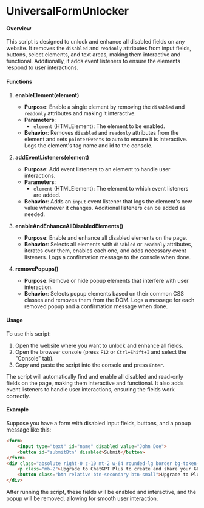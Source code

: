 # UniversalFormUnlocker
#### Overview

This script is designed to unlock and enhance all disabled fields on any website. It removes the `disabled` and `readonly` attributes from input fields, buttons, select elements, and text areas, making them interactive and functional. Additionally, it adds event listeners to ensure the elements respond to user interactions.

#### Functions

1. **enableElement(element)**
   - **Purpose**: Enable a single element by removing the `disabled` and `readonly` attributes and making it interactive.
   - **Parameters**:
     - `element` (HTMLElement): The element to be enabled.
   - **Behavior**: Removes `disabled` and `readonly` attributes from the element and sets `pointerEvents` to `auto` to ensure it is interactive. Logs the element's tag name and id to the console.

2. **addEventListeners(element)**
   - **Purpose**: Add event listeners to an element to handle user interactions.
   - **Parameters**:
     - `element` (HTMLElement): The element to which event listeners are added.
   - **Behavior**: Adds an `input` event listener that logs the element's new value whenever it changes. Additional listeners can be added as needed.

3. **enableAndEnhanceAllDisabledElements()**
   - **Purpose**: Enable and enhance all disabled elements on the page.
   - **Behavior**: Selects all elements with `disabled` or `readonly` attributes, iterates over them, enables each one, and adds necessary event listeners. Logs a confirmation message to the console when done.

4. **removePopups()**

   - **Purpose**: Remove or hide popup elements that interfere with user interaction.
   - **Behavior**: Selects popup elements based on their common CSS classes and removes them from the DOM. Logs a message for each removed popup and a confirmation message when done.

#### Usage

To use this script:

1. Open the website where you want to unlock and enhance all fields.
2. Open the browser console (press `F12` or `Ctrl+Shift+I` and select the "Console" tab).
3. Copy and paste the script into the console and press `Enter`.

The script will automatically find and enable all disabled and read-only fields on the page, making them interactive and functional. It also adds event listeners to handle user interactions, ensuring the fields work correctly.

#### Example

Suppose you have a form with disabled input fields, buttons, and a popup message like this:

```html
<form>
    <input type="text" id="name" disabled value="John Doe">
    <button id="submitBtn" disabled>Submit</button>
</form>
<div class="absolute right-0 z-10 mt-2 w-64 rounded-lg border bg-token-main-surface-primary p-3 text-sm shadow-lg">
    <p class="mb-2">Upgrade to ChatGPT Plus to create and share your GPTs</p>
    <button class="btn relative btn-secondary btn-small">Upgrade to Plus</button>
</div>

```

After running the script, these fields will be enabled and interactive, and the popup will be removed, allowing for smooth user interaction.

